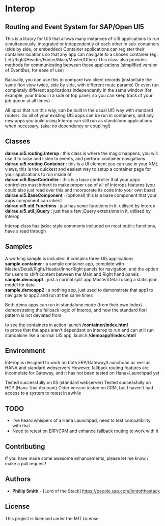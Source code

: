# Interop 
## Routing and Event System for SAP/Open UI5

This is a library for UI5 that allows many instances of UI5 applications to run simultaneously, integrated or independently of each other in sub-containers (side by side, or embedded)
Container applications can register their container locations so that any app can navigate to a chosen container (eg: Left/Right/Header/Footer/Main/Master/Other)
This class also provides methods for communicating between those applications (simplified version of EventBus, for ease of use)

Basically, you can use this to compare two client records (instantiate the same fiori view twice, side by side, with different route params)
Or even run completely different applications independently in the same window (for example, your Inbox in a side or top panel, so you can keep track of your job queue at all times)

All apps that run this way, can be built in the usual UI5 way with standard routers. So all of your existing UI5 apps can be run in containers, and any new apps you build using Interop can still run as standalone applications when necessary. (aka: no dependency or coupling!)


## Classes

**dalrae.ui5.routing.Interop** : this class is where the magic happens, you will use it to raise and listen to events, and perform container navigations  
**dalrae.ui5.routing.Container** : this is a UI element you can use in your XML views, this is the quickest and easiest way to setup a container page for your applications to run inside of  
**dalrae.ui5.BaseController** : this is a base controller that your apps controllers must inherit to make proper use of all of Interops features (you could also just read over this and incorporate its code into your own base)  
**dalrae.ui5.BaseComponent** : (optional) this is a base component that your apps component can inherit  
**dalrae.ui5.util.Functions** : just has some functions in it, utilised by Interop  
**dalrae.ui5.util.jQuery** : just has a few jQuery extensions in it, utilised by Interop  
  
Interop class has jsdoc style comments included on most public functions, have a read through  

## Samples

A working sample is included, it contains three UI5 applications  
**sample.container** : a sample container app, complete with Master/Detail/Right/Header/InnerRight panels for navigation, and the option for users to shift content between the Main and Right hand panels  
**sample.demoapp1** : just a normal split app Master/Detail using a static json model for data  
**sample.demoapp2** : a nothing app, just used to demonstrate that app1 to navigate to app2 and run at the same times  

Both demo apps can run in standalone mode (from their own Index)
demonstrating the fallback logic of Interop, and how the standard fiori pattern is not deviated from

to see the containers in action launch **/container/index.html**  
to prove that the apps aren't dependant on interop to run and can still run standalone like a normal UI5 app, launch **/demoapp1/index.html**  

## Environment

Interop is designed to work on both ERP/Gateway/Launchoad as well as HANA and standard webservers 
However, fallback routing features are incomplete for Gateway, and it has not been tested on Hana+Launchpad yet

Tested successfully on IIS (standard webserver)
Tested successfully on HCP (Hana Trial Account)
Older version tested on CRM, but I haven't had access to a system to retest in awhile

## TODO

- I've heard whispers of a Hana Launchpad, need to test compatibility with that
- Need to retest on ERP/CRM and enhance fallback routing to work with it

## Contributing

If you have made some awesome enhancements, please let me know / make a pull request!

## Authors

* **Phillip Smith** - [Lord of the Stack] https://people.sap.com/lordofthestack  

## License

This project is licensed under the MIT License

